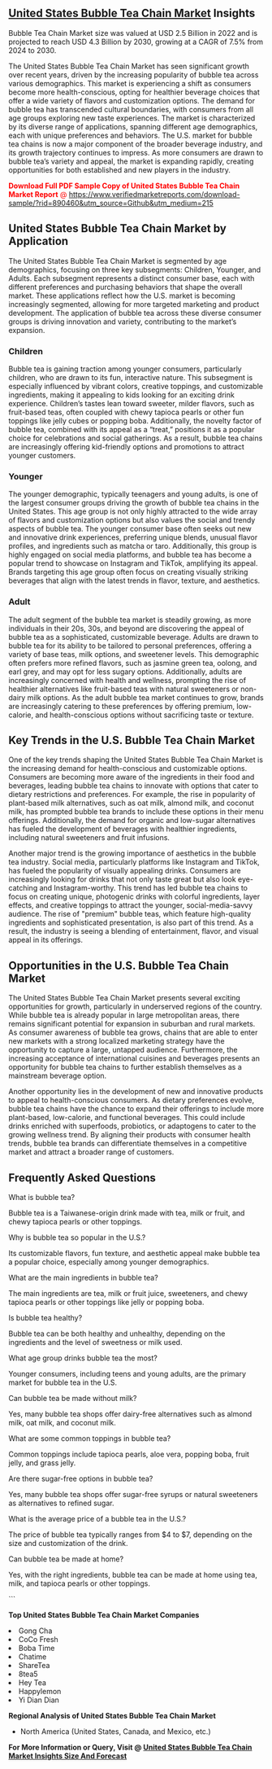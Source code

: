 <h2><a href="https://www.verifiedmarketreports.com/download-sample/?rid=890460&amp;utm_source=Github&amp;utm_medium=215" target="_blank">United States Bubble Tea Chain Market</a> Insights</h2><p>Bubble Tea Chain Market size was valued at USD 2.5 Billion in 2022 and is projected to reach USD 4.3 Billion by 2030, growing at a CAGR of 7.5% from 2024 to 2030.</p><p><p>The United States Bubble Tea Chain Market has seen significant growth over recent years, driven by the increasing popularity of bubble tea across various demographics. This market is experiencing a shift as consumers become more health-conscious, opting for healthier beverage choices that offer a wide variety of flavors and customization options. The demand for bubble tea has transcended cultural boundaries, with consumers from all age groups exploring new taste experiences. The market is characterized by its diverse range of applications, spanning different age demographics, each with unique preferences and behaviors. The U.S. market for bubble tea chains is now a major component of the broader beverage industry, and its growth trajectory continues to impress. As more consumers are drawn to bubble tea’s variety and appeal, the market is expanding rapidly, creating opportunities for both established and new players in the industry.<p><span class=""><span style="color: #ff0000;"><strong>Download Full PDF Sample Copy of United States Bubble Tea Chain Market Report</strong> @ </span><a href="https://www.verifiedmarketreports.com/download-sample/?rid=890460&amp;utm_source=Github&amp;utm_medium=215" target="_blank">https://www.verifiedmarketreports.com/download-sample/?rid=890460&amp;utm_source=Github&amp;utm_medium=215</a></span></p></p><h2>United States Bubble Tea Chain Market by Application</h2><p>The United States Bubble Tea Chain Market is segmented by age demographics, focusing on three key subsegments: Children, Younger, and Adults. Each subsegment represents a distinct consumer base, each with different preferences and purchasing behaviors that shape the overall market. These applications reflect how the U.S. market is becoming increasingly segmented, allowing for more targeted marketing and product development. The application of bubble tea across these diverse consumer groups is driving innovation and variety, contributing to the market’s expansion.<h3>Children</h3><p>Bubble tea is gaining traction among younger consumers, particularly children, who are drawn to its fun, interactive nature. This subsegment is especially influenced by vibrant colors, creative toppings, and customizable ingredients, making it appealing to kids looking for an exciting drink experience. Children’s tastes lean toward sweeter, milder flavors, such as fruit-based teas, often coupled with chewy tapioca pearls or other fun toppings like jelly cubes or popping boba. Additionally, the novelty factor of bubble tea, combined with its appeal as a “treat,” positions it as a popular choice for celebrations and social gatherings. As a result, bubble tea chains are increasingly offering kid-friendly options and promotions to attract younger customers. <h3>Younger</h3><p>The younger demographic, typically teenagers and young adults, is one of the largest consumer groups driving the growth of bubble tea chains in the United States. This age group is not only highly attracted to the wide array of flavors and customization options but also values the social and trendy aspects of bubble tea. The younger consumer base often seeks out new and innovative drink experiences, preferring unique blends, unusual flavor profiles, and ingredients such as matcha or taro. Additionally, this group is highly engaged on social media platforms, and bubble tea has become a popular trend to showcase on Instagram and TikTok, amplifying its appeal. Brands targeting this age group often focus on creating visually striking beverages that align with the latest trends in flavor, texture, and aesthetics. <h3>Adult</h3><p>The adult segment of the bubble tea market is steadily growing, as more individuals in their 20s, 30s, and beyond are discovering the appeal of bubble tea as a sophisticated, customizable beverage. Adults are drawn to bubble tea for its ability to be tailored to personal preferences, offering a variety of base teas, milk options, and sweetener levels. This demographic often prefers more refined flavors, such as jasmine green tea, oolong, and earl grey, and may opt for less sugary options. Additionally, adults are increasingly concerned with health and wellness, prompting the rise of healthier alternatives like fruit-based teas with natural sweeteners or non-dairy milk options. As the adult bubble tea market continues to grow, brands are increasingly catering to these preferences by offering premium, low-calorie, and health-conscious options without sacrificing taste or texture. <h2>Key Trends in the U.S. Bubble Tea Chain Market</h2><p>One of the key trends shaping the United States Bubble Tea Chain Market is the increasing demand for health-conscious and customizable options. Consumers are becoming more aware of the ingredients in their food and beverages, leading bubble tea chains to innovate with options that cater to dietary restrictions and preferences. For example, the rise in popularity of plant-based milk alternatives, such as oat milk, almond milk, and coconut milk, has prompted bubble tea brands to include these options in their menu offerings. Additionally, the demand for organic and low-sugar alternatives has fueled the development of beverages with healthier ingredients, including natural sweeteners and fruit infusions. <p>Another major trend is the growing importance of aesthetics in the bubble tea industry. Social media, particularly platforms like Instagram and TikTok, has fueled the popularity of visually appealing drinks. Consumers are increasingly looking for drinks that not only taste great but also look eye-catching and Instagram-worthy. This trend has led bubble tea chains to focus on creating unique, photogenic drinks with colorful ingredients, layer effects, and creative toppings to attract the younger, social-media-savvy audience. The rise of "premium" bubble teas, which feature high-quality ingredients and sophisticated presentation, is also part of this trend. As a result, the industry is seeing a blending of entertainment, flavor, and visual appeal in its offerings.<h2>Opportunities in the U.S. Bubble Tea Chain Market</h2><p>The United States Bubble Tea Chain Market presents several exciting opportunities for growth, particularly in underserved regions of the country. While bubble tea is already popular in large metropolitan areas, there remains significant potential for expansion in suburban and rural markets. As consumer awareness of bubble tea grows, chains that are able to enter new markets with a strong localized marketing strategy have the opportunity to capture a large, untapped audience. Furthermore, the increasing acceptance of international cuisines and beverages presents an opportunity for bubble tea chains to further establish themselves as a mainstream beverage option.<p>Another opportunity lies in the development of new and innovative products to appeal to health-conscious consumers. As dietary preferences evolve, bubble tea chains have the chance to expand their offerings to include more plant-based, low-calorie, and functional beverages. This could include drinks enriched with superfoods, probiotics, or adaptogens to cater to the growing wellness trend. By aligning their products with consumer health trends, bubble tea brands can differentiate themselves in a competitive market and attract a broader range of customers.<h2>Frequently Asked Questions</h2><p>What is bubble tea?</p><p>Bubble tea is a Taiwanese-origin drink made with tea, milk or fruit, and chewy tapioca pearls or other toppings.</p><p>Why is bubble tea so popular in the U.S.?</p><p>Its customizable flavors, fun texture, and aesthetic appeal make bubble tea a popular choice, especially among younger demographics.</p><p>What are the main ingredients in bubble tea?</p><p>The main ingredients are tea, milk or fruit juice, sweeteners, and chewy tapioca pearls or other toppings like jelly or popping boba.</p><p>Is bubble tea healthy?</p><p>Bubble tea can be both healthy and unhealthy, depending on the ingredients and the level of sweetness or milk used.</p><p>What age group drinks bubble tea the most?</p><p>Younger consumers, including teens and young adults, are the primary market for bubble tea in the U.S.</p><p>Can bubble tea be made without milk?</p><p>Yes, many bubble tea shops offer dairy-free alternatives such as almond milk, oat milk, and coconut milk.</p><p>What are some common toppings in bubble tea?</p><p>Common toppings include tapioca pearls, aloe vera, popping boba, fruit jelly, and grass jelly.</p><p>Are there sugar-free options in bubble tea?</p><p>Yes, many bubble tea shops offer sugar-free syrups or natural sweeteners as alternatives to refined sugar.</p><p>What is the average price of a bubble tea in the U.S.?</p><p>The price of bubble tea typically ranges from $4 to $7, depending on the size and customization of the drink.</p><p>Can bubble tea be made at home?</p><p>Yes, with the right ingredients, bubble tea can be made at home using tea, milk, and tapioca pearls or other toppings.</p>```</p><p><strong>Top United States Bubble Tea Chain Market Companies</strong></p><div data-test-id=""><p><li>Gong Cha</li><li> CoCo Fresh</li><li> Boba Time</li><li> Chatime</li><li> ShareTea</li><li> 8tea5</li><li> Hey Tea</li><li> Happylemon</li><li> Yi Dian Dian</li></p><div><strong>Regional Analysis of&nbsp;United States Bubble Tea Chain Market</strong></div><ul><li dir="ltr"><p dir="ltr">North America&nbsp;(United States, Canada, and Mexico, etc.)</p></li></ul><p><strong>For More Information or Query, Visit @&nbsp;</strong><strong><a href="https://www.verifiedmarketreports.com/product/bubble-tea-chain-market/?utm_source=Github&amp;utm_medium=215" target="_blank">United States Bubble Tea Chain Market Insights Size And Forecast</a></strong></p></div>
